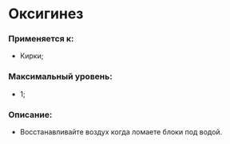 # Оксигинез

### Применяется к:

* Кирки;

### Максимальный уровень:

* 1;

### Описание:

* Восстанавливайте воздух когда ломаете блоки под водой.
